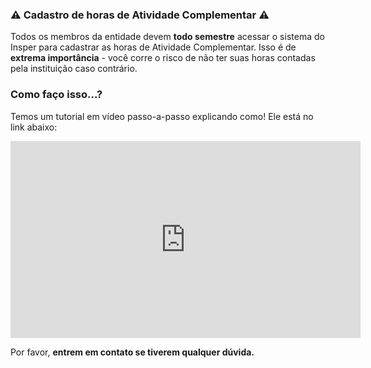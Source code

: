 
### ⚠️ Cadastro de horas de Atividade Complementar ⚠️

Todos os membros da entidade devem **todo semestre** acessar o sistema do Insper para cadastrar as horas de Atividade Complementar. Isso é de **extrema importância** - você corre o risco de não ter suas horas contadas pela instituição caso contrário.

### Como faço isso...?

Temos um tutorial em vídeo passo-a-passo explicando como! Ele está no link abaixo:

<iframe width="560" height="315" src="https://www.youtube.com/embed/SbiQu8dxBq0?si=gSgAJLmr-DzjKkuH" title="YouTube video player" frameborder="0" allow="accelerometer; autoplay; clipboard-write; encrypted-media; gyroscope; picture-in-picture; web-share" referrerpolicy="strict-origin-when-cross-origin" allowfullscreen></iframe>

Por favor, **entrem em contato se tiverem qualquer dúvida.**
